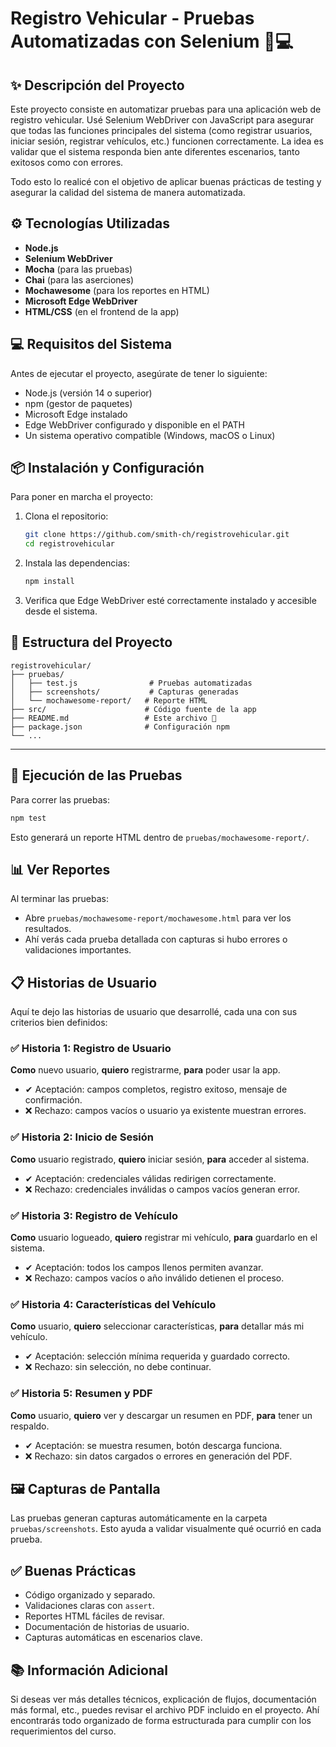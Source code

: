 # Registro Vehicular - Pruebas Automatizadas con Selenium 🚗💻

## ✨ Descripción del Proyecto

Este proyecto consiste en automatizar pruebas para una aplicación web de registro vehicular. Usé Selenium WebDriver con JavaScript para asegurar que todas las funciones principales del sistema (como registrar usuarios, iniciar sesión, registrar vehículos, etc.) funcionen correctamente. La idea es validar que el sistema responda bien ante diferentes escenarios, tanto exitosos como con errores.

Todo esto lo realicé con el objetivo de aplicar buenas prácticas de testing y asegurar la calidad del sistema de manera automatizada.



## ⚙️ Tecnologías Utilizadas

- **Node.js**
- **Selenium WebDriver**
- **Mocha** (para las pruebas)
- **Chai** (para las aserciones)
- **Mochawesome** (para los reportes en HTML)
- **Microsoft Edge WebDriver**
- **HTML/CSS** (en el frontend de la app)


## 💻 Requisitos del Sistema

Antes de ejecutar el proyecto, asegúrate de tener lo siguiente:

- Node.js (versión 14 o superior)
- npm (gestor de paquetes)
- Microsoft Edge instalado
- Edge WebDriver configurado y disponible en el PATH
- Un sistema operativo compatible (Windows, macOS o Linux)


## 📦 Instalación y Configuración

Para poner en marcha el proyecto:

1. Clona el repositorio:
   ```bash
   git clone https://github.com/smith-ch/registrovehicular.git
   cd registrovehicular
   ```

2. Instala las dependencias:
   ```bash
   npm install
   ```

3. Verifica que Edge WebDriver esté correctamente instalado y accesible desde el sistema.


## 📁 Estructura del Proyecto

```
registrovehicular/
├── pruebas/
│   ├── test.js                # Pruebas automatizadas
│   ├── screenshots/           # Capturas generadas
│   └── mochawesome-report/   # Reporte HTML
├── src/                      # Código fuente de la app
├── README.md                 # Este archivo 🙂
├── package.json              # Configuración npm
└── ...
```

---

## 🧪 Ejecución de las Pruebas

Para correr las pruebas:

```bash
npm test
```

Esto generará un reporte HTML dentro de `pruebas/mochawesome-report/`.


## 📊 Ver Reportes

Al terminar las pruebas:

- Abre `pruebas/mochawesome-report/mochawesome.html` para ver los resultados.
- Ahí verás cada prueba detallada con capturas si hubo errores o validaciones importantes.


## 📋 Historias de Usuario

Aquí te dejo las historias de usuario que desarrollé, cada una con sus criterios bien definidos:

### ✅ Historia 1: Registro de Usuario
**Como** nuevo usuario, **quiero** registrarme, **para** poder usar la app.

- ✔ Aceptación: campos completos, registro exitoso, mensaje de confirmación.
- ❌ Rechazo: campos vacíos o usuario ya existente muestran errores.

### ✅ Historia 2: Inicio de Sesión
**Como** usuario registrado, **quiero** iniciar sesión, **para** acceder al sistema.

- ✔ Aceptación: credenciales válidas redirigen correctamente.
- ❌ Rechazo: credenciales inválidas o campos vacíos generan error.

### ✅ Historia 3: Registro de Vehículo
**Como** usuario logueado, **quiero** registrar mi vehículo, **para** guardarlo en el sistema.

- ✔ Aceptación: todos los campos llenos permiten avanzar.
- ❌ Rechazo: campos vacíos o año inválido detienen el proceso.

### ✅ Historia 4: Características del Vehículo
**Como** usuario, **quiero** seleccionar características, **para** detallar más mi vehículo.

- ✔ Aceptación: selección mínima requerida y guardado correcto.
- ❌ Rechazo: sin selección, no debe continuar.

### ✅ Historia 5: Resumen y PDF
**Como** usuario, **quiero** ver y descargar un resumen en PDF, **para** tener un respaldo.

- ✔ Aceptación: se muestra resumen, botón descarga funciona.
- ❌ Rechazo: sin datos cargados o errores en generación del PDF.


## 🖼️ Capturas de Pantalla

Las pruebas generan capturas automáticamente en la carpeta `pruebas/screenshots`. Esto ayuda a validar visualmente qué ocurrió en cada prueba.


## ✅ Buenas Prácticas

- Código organizado y separado.
- Validaciones claras con `assert`.
- Reportes HTML fáciles de revisar.
- Documentación de historias de usuario.
- Capturas automáticas en escenarios clave.


## 📚 Información Adicional

Si deseas ver más detalles técnicos, explicación de flujos, documentación más formal, etc., puedes revisar el archivo PDF incluido en el proyecto. Ahí encontrarás todo organizado de forma estructurada para cumplir con los requerimientos del curso.
